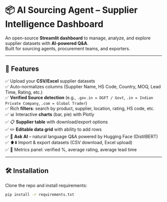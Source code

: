 # 📦 AI Sourcing Agent – Supplier Intelligence Dashboard

An open-source **Streamlit dashboard** to manage, analyze, and explore supplier datasets with **AI-powered Q&A**.  
Built for sourcing agents, procurement teams, and exporters.

---

## 🚀 Features

✅ Upload your **CSV/Excel** supplier datasets  
✅ Auto-normalizes columns (Supplier Name, HS Code, Country, MOQ, Lead Time, Rating, etc.)  
✅ **Verified Source detection** (e.g., `.gov.in = DGFT / Govt`, `.in = Indian Private Company`, `.com = Global Trader`)  
✅ Rich **filters**: search by product, supplier, location, rating, HS code, etc.  
✅ 📊 Interactive **charts** (bar, pie) with Plotly  
✅ 📋 **Supplier table** with download/export options  
✅ ✏️ **Editable data grid** with ability to add rows  
✅ 🤖 **Ask AI** – natural language Q&A powered by Hugging Face (DistilBERT)  
✅ ⬆️⬇️ Import & export datasets (CSV download, Excel upload)  
✅ 🧮 Metrics panel: verified %, average rating, average lead time  

---

## 🛠️ Installation

Clone the repo and install requirements:

```bash
pip install -r requirements.txt
